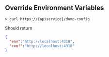 ## Override Environment Variables

```shell
> curl https://{apiservice}/dump-config
```

Should return

```json
{
  "env":"http://localhost:4318",
  "conf":"http://localhost:4318"
}
```
